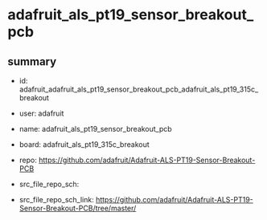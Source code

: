 # adafruit_als_pt19_sensor_breakout_pcb
 
## summary 
* id: adafruit_adafruit_als_pt19_sensor_breakout_pcb_adafruit_als_pt19_315c_breakout
* user: adafruit
* name: adafruit_als_pt19_sensor_breakout_pcb
* board: adafruit_als_pt19_315c_breakout
* repo: https://github.com/adafruit/Adafruit-ALS-PT19-Sensor-Breakout-PCB



* src_file_repo_sch: 
* src_file_repo_sch_link: https://github.com/adafruit/Adafruit-ALS-PT19-Sensor-Breakout-PCB/tree/master/




